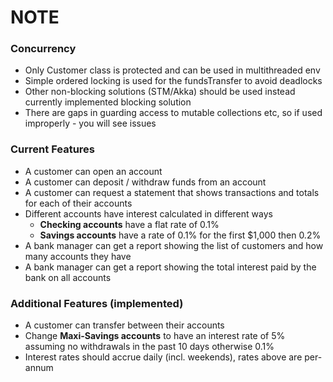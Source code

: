 NOTE
========

### Concurrency
* Only Customer class is protected and can be used in multithreaded env
* Simple ordered locking is used for the fundsTransfer to avoid deadlocks
* Other non-blocking solutions (STM/Akka) should be used instead currently implemented blocking solution
* There are gaps in guarding access to mutable collections etc, so if used improperly - you will see issues


### Current Features

* A customer can open an account
* A customer can deposit / withdraw funds from an account
* A customer can request a statement that shows transactions and totals for each of their accounts
* Different accounts have interest calculated in different ways
  * **Checking accounts** have a flat rate of 0.1%
  * **Savings accounts** have a rate of 0.1% for the first $1,000 then 0.2%
* A bank manager can get a report showing the list of customers and how many accounts they have
* A bank manager can get a report showing the total interest paid by the bank on all accounts

### Additional Features (implemented)

* A customer can transfer between their accounts
* Change **Maxi-Savings accounts** to have an interest rate of 5% assuming no withdrawals in the past 10 days otherwise 0.1%
* Interest rates should accrue daily (incl. weekends), rates above are per-annum